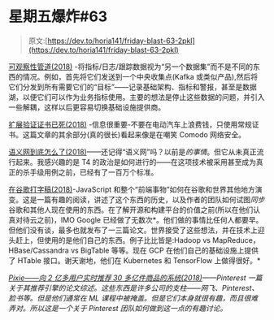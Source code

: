 # 星期五爆炸#63

> 原文:[https://dev.to/horia141/friday-blast-63-2pkl](https://dev.to/horia141/friday-blast-63-2pkl)

[可观察性管道(2018)](https://bravenewgeek.com/the-observability-pipeline/) -将指标/日志/跟踪数据视为“另一个数据集”而不是不同的东西的情况。例如，首先将它们发送到一个中央收集点(Kafka 或类似产品),然后将它们分发到所有需要它们的“目标”——记录基础架构、指标和警报，甚至是数据湖，以便它们可以作为业务指标使用。主要的想法是停止这些数据的问题，并引入一些解耦，这样以后更容易切换基础设施提供商。

[扩展验证证书已死(2018)](https://www.troyhunt.com/extended-validation-certificates-are-dead/) -信息很重要-不要在电动汽车上浪费钱，只使用常规证书。这篇文章的其余部分(真的很长)看起来像是在嘲笑 Comodo 网络安全。

[语义网到底怎么了(2018)](https://www.troyhunt.com/extended-validation-certificates-are-dead/)——还记得“语义网”吗？以前是*的事情*。但它从未真正流行起来。我感兴趣的是 T4 的政治是如何进行的——在这项技术被采用甚至成为真正的杀手级用例之前，已经有了一百万个标准。

[在谷歌打字稿(2018)](http://neugierig.org/software/blog/2018/09/typescript-at-google.html)-JavaScript 和整个“前端事物”如何在谷歌和世界其他地方演变。这是一篇有趣的阅读，讲述了这个东西的历史，以及作者的团队如何试图*同步*谷歌和其他人现在使用的东西。在了解开源和构建平台的价值之前(所以在他们认真对待云之前)，IMO Google 已经做了无数次*。他们做的事情比任何人都要早。但他们没有谈，最多也就发布了一三篇论文。世界接受了这些想法，并在技术上迎头赶上，但使用的是他们自己的东西。例子比比皆是:Hadoop vs MapReduce，HBase/Cassandra vs BigTable 等等。现在 GCP 在他们自己的基础设施上提供了 HTable 接口。谢天谢地，他们在 Kubernetes 和 TensorFlow 上做得很好。*

 *[Pixie——向 2 亿多用户实时推荐 30 多亿件商品的系统(2018)](https://blog.acolyer.org/2018/05/23/pixie-a-system-for-recommending-3-billion-items-to-200-million-users-in-real-time/)——Pinterest 一篇关于其推荐引擎的论文综述。这些东西是许多公司的支柱——网飞、Pinterest、脸书等。但是他们通常在 ML 课程中被掩盖。但是它们本身就很有趣，而且很难弄对。所以这是一个关于 Pinterest 团队如何做到这一点的有趣讨论。*